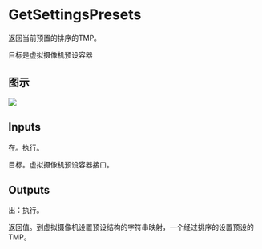 # GetSettingsPresets

返回当前预置的排序的TMP。

目标是虚拟摄像机预设容器

## 图示

![]($-20221218-21262939.png)

## Inputs

在。执行。

目标。虚拟摄像机预设容器接口。  

## Outputs

出：执行。

返回值。到虚拟摄像机设置预设结构的字符串映射，一个经过排序的设置预设的TMP。
